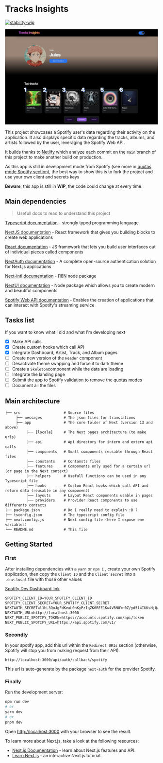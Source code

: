 # Tracks Insights
[![stability-wip](https://img.shields.io/badge/stability-wip-lightgrey.svg)](https://github.com/mkenney/software-guides/blob/master/STABILITY-BADGES.md#work-in-progress)

![Screen of the desktop version](./screen-desktop.png)

This project showcases a Spotify user's data regarding their activity on the application. It also displays specific data regarding the tracks, albums, and artists followed by the user, leveraging the Spotify Web API.

It builds thanks to [Netlify](https://www.netlify.com/) which analyze each commit on the `main` branch of this project to make another build on production.

As this app is still in development mode from Spotify (see more in [quotas mode Spotify section](https://developer.spotify.com/documentation/web-api/concepts/quota-modes)), 
the best way to show this is to fork the project and use your own client and secrets keys


**Beware**, this app is still in **WIP**, the code could change at every time.

## Main dependencies
> Usefull docs to read to understand this project

[Typescript documentation](https://www.typescriptlang.org/) - strongly typed programming language

[NextJS documentation](https://nextjs.org/) - React framework that gives you building blocks to create web applications

[React documentation](https://react.dev/) - JS framework that lets you build user interfaces out of individual pieces called components

[NextAuth documentation](https://next-auth.js.org/) - A complete open-source authentication solution for Next.js applications

[Next-intl documentation](https://next-intl-docs.vercel.app/) - I18N node package

[NextUI documentation](https://nextui.org/) - Node package which allows you to create modern and beautiful components 

[Spotify Web API documentation](https://developer.spotify.com/documentation/web-api) - Enables the creation of applications that can interact with Spotify's streaming service

## Tasks list
If you want to know what I did and what I'm developing next
- [x] Make API calls
- [x] Create custom hooks which call API
- [x] Integrate Dashboard, Artist, Track, and Album pages
- [ ] Create new version of the `Header` component
- [ ] Desactivate theme swapping and force it to dark theme
- [ ] Create a `Skeleton`component while the data are loading
- [ ] Integrate the landing page
- [ ] Submit the app to Spotify validation to remove the [quotas modes](https://developer.spotify.com/documentation/web-api/concepts/quota-modes)
- [ ] Document all the files

## Main architecture
 
    ├── src                    # Source files
         ├── messages          # The json files for translations
         ├── app               # The core folder of Next (version 13 and above)
              ├── [locale]     # The Next pages architecture (to make urls)
              ├── api          # Api directory for intern and extern api calls
              ├── components   # Small components reusable through React files
              ├── constants    # Contansts files
              ├── features     # Components only used for a certain url (or page in the Next context)
              ├── helpers      # Usefull functions can be used in any Typescript file
              ├── hooks        # Custom React hooks which call API and return data (reusable in any component)
              ├── layouts      # Layout React components usable in pages 
              ├── providers    # Provider React components to use differents contexts
    ├── package.json           # Do I really need to explain :D ?
    ├── tsconfig.json          # The typescript config file
    ├── next.config.js         # Next config file (here I expose env variables)
    └── README.md              # This file


## Getting Started

### First
After installing dependencies with a `yarn` or `npm i` , create your own Spotify application, then copy the `Client ID` and the `Client secret` into a `.env.local` file with those other values

[Spotify Dev Dashboard link](https://developer.spotify.com/dashboard)

```
SPOTIFY_CLIENT_ID=YOUR_SPOTIFY_CLIENT_ID
SPOTIFY_CLIENT_SECRET=YOUR_SPOTIFY_CLIENT_SECRET
NEXTAUTH_SECRET=l1hL3QoJgFdKexL0hKyPzIqZK6RFE1Kw4VRN8Yn0Z/yd5l4IUKsHjQ4+KOqLPl0LuflKuLe1U5yt9z4vBVkOBQ==
NEXTAUTH_URL=http://localhost:3000
NEXT_PUBLIC_SPOTIFY_TOKEN=https://accounts.spotify.com/api/token
NEXT_PUBLIC_SPOTIFY_URL=https://api.spotify.com/v1/
```

### Secondly
In your spotify app, add this url within the `Redirect URIs` section (otherwise, Spotify will stop you from making request from their API).
```
http://localhost:3000/api/auth/callback/spotify
```
This url is auto-generate by the package `next-auth` for the provider Spotify.

### Finally
Run the development server:

```bash
npm run dev
# or
yarn dev
# or
pnpm dev
```

Open [http://localhost:3000](http://localhost:3000) with your browser to see the result.


To learn more about Next.js, take a look at the following resources:

- [Next.js Documentation](https://nextjs.org/docs) - learn about Next.js features and API.
- [Learn Next.js](https://nextjs.org/learn) - an interactive Next.js tutorial.
